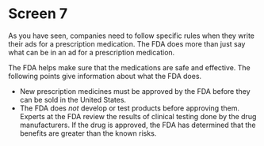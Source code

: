 # Screen 7

As you have seen, companies need to follow specific rules when they write their ads for a prescription medication. The FDA does more than just say what can be in an ad for a prescription medication.

The FDA helps make sure that the medications are safe and effective. The following points give information about what the FDA does.
- New prescription medicines must be approved by the FDA before they can be sold in the United States.
- The FDA does _not_ develop or test products before approving them. Experts at the FDA review the results of clinical testing done by the drug manufacturers. If the drug is approved, the FDA has determined that the benefits are greater than the known risks. 